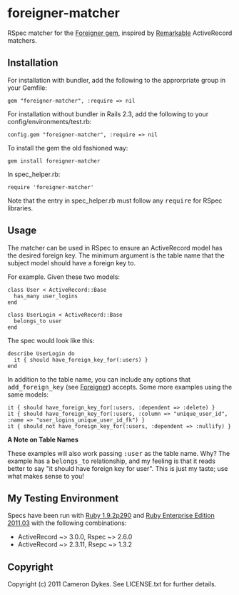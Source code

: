 # foreigner-matcher

RSpec matcher for the [Foreigner gem](https://github.com/matthuhiggins/foreigner), inspired by [Remarkable](https://github.com/remarkable/remarkable) ActiveRecord matchers.

## Installation

For installation with bundler, add the following to the approrpriate group in your Gemfile:

    gem "foreigner-matcher", :require => nil

For installation without bundler in Rails 2.3, add the following to your config/environments/test.rb:

    config.gem "foreigner-matcher", :require => nil

To install the gem the old fashioned way:

    gem install foreigner-matcher

In spec\_helper.rb:

    require 'foreigner-matcher'

Note that the entry in spec\_helper.rb must follow any <tt>require</tt> for RSpec libraries.

## Usage

The matcher can be used in RSpec to ensure an ActiveRecord model has the desired foreign key. The minimum argument is the table name that the subject model should have a foreign key to.

For example. Given these two models:

    class User < ActiveRecord::Base
      has_many user_logins
    end

    class UserLogin < ActiveRecord::Base
      belongs_to user
    end

The spec would look like this:

    describe UserLogin do
      it { should have_foreign_key_for(:users) }
    end

In addition to the table name, you can include any options that <tt>add\_foreign\_key</tt> (see [Foreigner](https://github.com/matthuhiggins/foreigner)) accepts. Some more examples using the same models:

    it { should have_foreign_key_for(:users, :dependent => :delete) }
    it { should have_foreign_key_for(:users, :column => "unique_user_id", :name => "user_logins_unique_user_id_fk") }
    it { should_not have_foreign_key_for(:users, :dependent => :nullify) }

**A Note on Table Names**

These examples will also work passing <tt>:user</tt> as the table name. Why? The example has a <tt>belongs\_to</tt> relationship, and my feeling is that it reads better to say &quot;it should have foreign key for user&quot;. This is just my taste; use what makes sense to you!

## My Testing Environment

Specs have been run with [Ruby 1.9.2p290](http://www.ruby-lang.org/) and [Ruby Enterprise Edition 2011.03](http://www.rubyenterpriseedition.com/) with the following combinations:

* ActiveRecord ~> 3.0.0, Rspec ~> 2.6.0
* ActiveRecord ~> 2.3.11, Rsepc ~> 1.3.2

## Copyright

Copyright (c) 2011 Cameron Dykes. See LICENSE.txt for further details.
